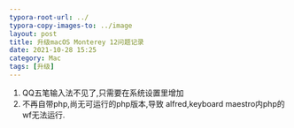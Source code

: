 ```yaml
---
typora-root-url: ../
typora-copy-images-to: ../image
layout: post
title: 升级macOS Monterey 12问题记录
date: 2021-10-28 15:25
category: Mac
tags: [升级]
---
```




1. QQ五笔输入法不见了,只需要在系统设置里增加
2. 不再自带php,尚无可运行的php版本,导致 alfred,keyboard maestro内php的wf无法运行.
